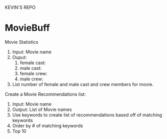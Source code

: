 KEVIN'S REPO

# MovieBuff
Movie Statistics
1. Input: Movie name
2. Ouput: 
	1. female cast:
	2. male cast:
	3. female crew:
	4. male crew:
3. List number of female and male cast and crew members for movie.

Create a Movie Recommendations list:
1. Input: Movie name
2. Output: List of Movie names
3. Use keywords to create list of recommendations based off of matching keywords
4. Order by # of matching keywords
5. Top 10

